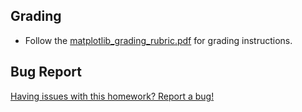 ## Grading

* Follow the [matplotlib_grading_rubric.pdf](../Instructions/matplotlib_grading_rubric.pdf) for grading instructions.

## Bug Report

[Having issues with this homework? Report a bug!](https://form.jotform.com/93104673884161?activityTitle=Homework&lessonTitle=Matplotlib&lessonNumber=5)
